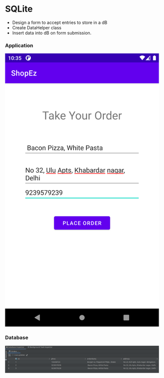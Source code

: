 # SQLite 

- Design a form to accept entries to store in a dB
- Create DataHelper class
- Insert data into dB on form submission.

### Application 

![screenshot](sqlite.png)

### Database

![screenshot](db.png)

